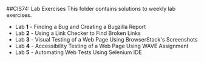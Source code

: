 ##CIS74: Lab Exercises 
This folder contains solutions to weekly lab exercises.
- Lab **1** - Finding a Bug and Creating a Bugzilla Report
- Lab **2** - Using a Link Checker to Find Broken Links
- Lab **3** - Visual Testing of a Web Page Using BrowserStack's Screenshots
- Lab **4** - Accessibility Testing of a Web Page Using WAVE Assignment
- Lab **5** - Automating Web Tests Using Selenium IDE

